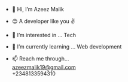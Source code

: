 - 👋 Hi, I’m Azeez Malik 
- 😊 A developer like you ✌
- 👀 I’m interested in ... Tech
- 🌱 I’m currently learning ... Web development

- 📫 Reach me through...  
        azeezmalik19@gmail.com    
        +2348133594310

<!---
Malikic1/Malikic1 is a ✨ special ✨ repository because its `README.md` (this file) appears on your GitHub profile.
You can click the Preview link to take a look at your changes.
--->

